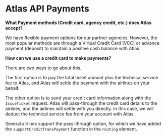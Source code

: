 # Atlas API Payments

**What Payment methods (Credit card, agency credit, etc.) does Atlas accept?**

We have flexible payment options for our partner agencies. However, the most popular methods are through a Virtual Credit Card (VCC) or advance payment (deposit) to maintain a positive cash balance with Atlas.



**How can we use a credit card to make payments?**

There are two ways to go about this.

The first option is to pay the total ticket amount plus the technical service fee to Atlas, and Atlas will settle the payment with the airlines on your behalf.

The other option is to send your credit card information along with the `IssueTicket` request. Atlas will pass-through the credit card details to the airlines, and the airlines will settle with you directly. In this case, we will deduct the technical service fee from your account with Atlas.

Several airlines support the pass-through option, for which we have added the `supportCreditTransPayment` function in the `routing` element.
